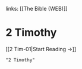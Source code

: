 links: [[The Bible (WEB)]]
# 2 Timothy

[[2 Tim-01|Start Reading →]]

```query 2021-09-27 15:56
"2 Timothy"
```
